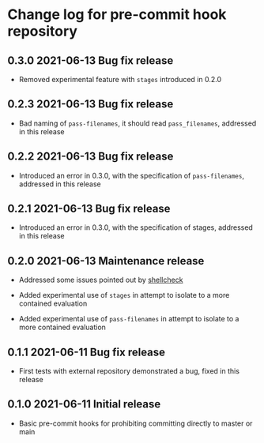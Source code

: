 # Change log for pre-commit hook repository

## 0.3.0 2021-06-13 Bug fix release

- Removed experimental feature with `stages` introduced in 0.2.0

## 0.2.3 2021-06-13 Bug fix release

- Bad naming of `pass-filenames`, it should read `pass_filenames`, addressed in this release

## 0.2.2 2021-06-13 Bug fix release

- Introduced an error in 0.3.0, with the specification of `pass-filenames`, addressed in this release

## 0.2.1 2021-06-13 Bug fix release

- Introduced an error in 0.3.0, with the specification of stages, addressed in this release

## 0.2.0 2021-06-13 Maintenance release

- Addressed some issues pointed out by [shellcheck](https://www.shellcheck.net/)

- Added experimental use of `stages` in attempt to isolate to a more contained evaluation

- Added experimental use of `pass-filenames` in attempt to isolate to a more contained evaluation

## 0.1.1 2021-06-11 Bug fix release

- First tests with external repository demonstrated a bug, fixed in this release

## 0.1.0 2021-06-11 Initial release

- Basic pre-commit hooks for prohibiting committing directly to master or main
